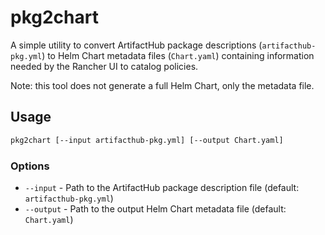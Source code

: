 # pkg2chart

A simple utility to convert ArtifactHub package descriptions (`artifacthub-pkg.yml`) to Helm Chart metadata files (`Chart.yaml`) containing information needed by the Rancher UI
to catalog policies.

Note: this tool does not generate a full Helm Chart, only the metadata file.

## Usage

```bash
pkg2chart [--input artifacthub-pkg.yml] [--output Chart.yaml]
```

### Options

- `--input` - Path to the ArtifactHub package description file (default: `artifacthub-pkg.yml`)
- `--output` - Path to the output Helm Chart metadata file (default: `Chart.yaml`)
